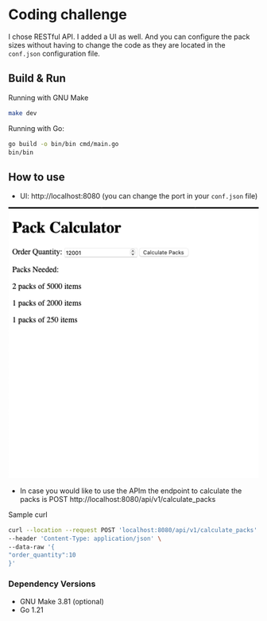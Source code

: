 # Coding challenge

I chose RESTful API. I added a UI as well. 
And you can configure the pack sizes without having to 
change the code as they are located in the `conf.json` configuration file.

## Build & Run
Running with GNU Make
```bash
make dev
```

Running with Go:
```Bash
go build -o bin/bin cmd/main.go
bin/bin
```

## How to use

* UI: http://localhost:8080 (you can change the port in your `conf.json` file)

![UI](UI.png)
* In case you would like to use the APIm the  endpoint to calculate the packs is POST http://localhost:8080/api/v1/calculate_packs

Sample curl
```bash 
curl --location --request POST 'localhost:8080/api/v1/calculate_packs' \
--header 'Content-Type: application/json' \
--data-raw '{
"order_quantity":10
}'
```

### Dependency Versions
* GNU Make 3.81 (optional)
* Go 1.21